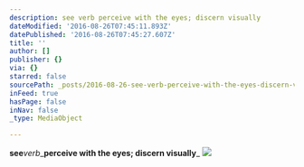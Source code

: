 ```yaml
---
description: see verb perceive with the eyes; discern visually
dateModified: '2016-08-26T07:45:11.893Z'
datePublished: '2016-08-26T07:45:27.607Z'
title: ''
author: []
publisher: {}
via: {}
starred: false
sourcePath: _posts/2016-08-26-see-verb-perceive-with-the-eyes-discern-visually.md
inFeed: true
hasPage: false
inNav: false
_type: MediaObject

---
```

**see**_verb__**perceive with the eyes; discern visually**_
![](https://the-grid-user-content.s3-us-west-2.amazonaws.com/24833d40-b927-4724-a589-fa42381a01c9.jpg)